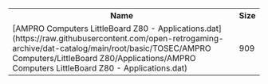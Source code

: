 <table>
<tr><th>Name</th><th>Size</th></tr>
<tr><td>[AMPRO Computers LittleBoard Z80 - Applications.dat](https://raw.githubusercontent.com/open-retrogaming-archive/dat-catalog/main/root/basic/TOSEC/AMPRO Computers/LittleBoard Z80/Applications/AMPRO Computers LittleBoard Z80 - Applications.dat)</td><td>909</td></tr>
</table>
